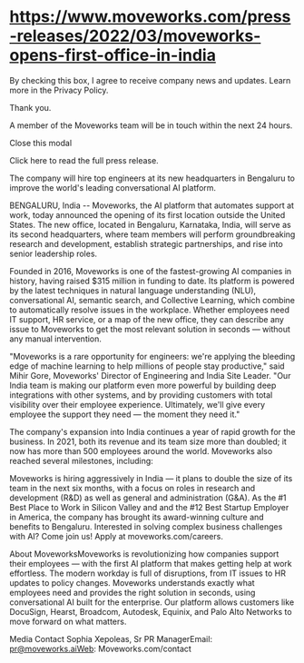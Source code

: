 # https://www.moveworks.com/press-releases/2022/03/moveworks-opens-first-office-in-india

By checking this box, I agree to receive company news and updates. Learn more in the Privacy Policy.

Thank you.

A member of the Moveworks team will be in touch within the next 24 hours.



  Close this modal
  


Click here to read the full press release.

The company will hire top engineers at its new headquarters in Bengaluru to improve the world's leading conversational AI platform.

BENGALURU, India -- Moveworks, the AI platform that automates support at work, today announced the opening of its first location outside the United States. The new office, located in Bengaluru, Karnataka, India, will serve as its second headquarters, where team members will perform groundbreaking research and development, establish strategic partnerships, and rise into senior leadership roles.

Founded in 2016, Moveworks is one of the fastest-growing AI companies in history, having raised $315 million in funding to date. Its platform is powered by the latest techniques in natural language understanding (NLU), conversational AI, semantic search, and Collective Learning, which combine to automatically resolve issues in the workplace. Whether employees need IT support, HR service, or a map of the new office, they can describe any issue to Moveworks to get the most relevant solution in seconds — without any manual intervention.

"Moveworks is a rare opportunity for engineers: we're applying the bleeding edge of machine learning to help millions of people stay productive," said Mihir Gore, Moveworks' Director of Engineering and India Site Leader. "Our India team is making our platform even more powerful by building deep integrations with other systems, and by providing customers with total visibility over their employee experience. Ultimately, we'll give every employee the support they need — the moment they need it."

The company's expansion into India continues a year of rapid growth for the business. In 2021, both its revenue and its team size more than doubled; it now has more than 500 employees around the world. Moveworks also reached several milestones, including: 

Moveworks is hiring aggressively in India — it plans to double the size of its team in the next six months, with a focus on roles in research and development (R&D) as well as general and administration (G&A). As the #1 Best Place to Work in Silicon Valley and and the #12 Best Startup Employer in America, the company has brought its award-winning culture and benefits to Bengaluru. Interested in solving complex business challenges with AI? Come join us! Apply at moveworks.com/careers.

About MoveworksMoveworks is revolutionizing how companies support their employees — with the first AI platform that makes getting help at work effortless. The modern workday is full of disruptions, from IT issues to HR updates to policy changes. Moveworks understands exactly what employees need and provides the right solution in seconds, using conversational AI built for the enterprise. Our platform allows customers like DocuSign, Hearst, Broadcom, Autodesk, Equinix, and Palo Alto Networks to move forward on what matters.

Media Contact Sophia Xepoleas, Sr PR ManagerEmail: pr@moveworks.aiWeb: Moveworks.com/contact 


